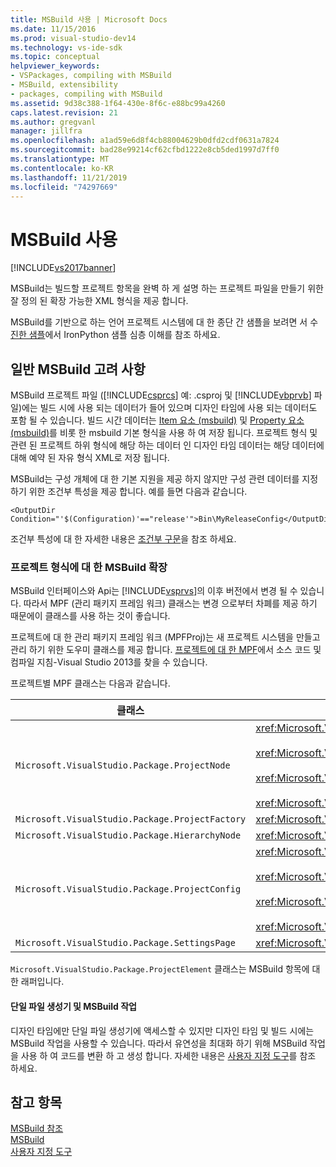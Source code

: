 ```yaml
---
title: MSBuild 사용 | Microsoft Docs
ms.date: 11/15/2016
ms.prod: visual-studio-dev14
ms.technology: vs-ide-sdk
ms.topic: conceptual
helpviewer_keywords:
- VSPackages, compiling with MSBuild
- MSBuild, extensibility
- packages, compiling with MSBuild
ms.assetid: 9d38c388-1f64-430e-8f6c-e88bc99a4260
caps.latest.revision: 21
ms.author: gregvanl
manager: jillfra
ms.openlocfilehash: a1ad59e6d8f4cb88004629b0dfd2cdf0631a7824
ms.sourcegitcommit: bad28e99214cf62cfbd1222e8cb5ded1997d7ff0
ms.translationtype: MT
ms.contentlocale: ko-KR
ms.lasthandoff: 11/21/2019
ms.locfileid: "74297669"
---
```

# <a name="using-msbuild"></a>MSBuild 사용
[!INCLUDE[vs2017banner](../../includes/vs2017banner.md)]

MSBuild는 빌드할 프로젝트 항목을 완벽 하 게 설명 하는 프로젝트 파일을 만들기 위한 잘 정의 된 확장 가능한 XML 형식을 제공 합니다.  
  
 MSBuild를 기반으로 하는 언어 프로젝트 시스템에 대 한 종단 간 샘플을 보려면 서 수[진한 샘플](../../misc/vssdk-samples.md)에서 IronPython 샘플 심층 이해를 참조 하세요.  
  
## <a name="general-msbuild-considerations"></a>일반 MSBuild 고려 사항  
 MSBuild 프로젝트 파일 ([!INCLUDE[csprcs](../../includes/csprcs-md.md)] 예: .csproj 및 [!INCLUDE[vbprvb](../../includes/vbprvb-md.md)] 파일)에는 빌드 시에 사용 되는 데이터가 들어 있으며 디자인 타임에 사용 되는 데이터도 포함 될 수 있습니다. 빌드 시간 데이터는 [Item 요소 (msbuild)](../../msbuild/item-element-msbuild.md) 및 [Property 요소 (msbuild)](../../msbuild/property-element-msbuild.md)를 비롯 한 msbuild 기본 형식을 사용 하 여 저장 됩니다. 프로젝트 형식 및 관련 된 프로젝트 하위 형식에 해당 하는 데이터 인 디자인 타임 데이터는 해당 데이터에 대해 예약 된 자유 형식 XML로 저장 됩니다.  
  
 MSBuild는 구성 개체에 대 한 기본 지원을 제공 하지 않지만 구성 관련 데이터를 지정 하기 위한 조건부 특성을 제공 합니다. 예를 들면 다음과 같습니다.  
  
```  
<OutputDir Condition="'$(Configuration)'=="release'">Bin\MyReleaseConfig</OutputDir>  
```  
  
 조건부 특성에 대 한 자세한 내용은 [조건부 구문](../../msbuild/msbuild-conditional-constructs.md)을 참조 하세요.  
  
### <a name="extending-msbuild-for-your-project-type"></a>프로젝트 형식에 대 한 MSBuild 확장  
 MSBuild 인터페이스와 Api는 [!INCLUDE[vsprvs](../../includes/vsprvs-md.md)]의 이후 버전에서 변경 될 수 있습니다. 따라서 MPF (관리 패키지 프레임 워크) 클래스는 변경 으로부터 차폐를 제공 하기 때문에이 클래스를 사용 하는 것이 좋습니다.  
  
 프로젝트에 대 한 관리 패키지 프레임 워크 (MPFProj)는 새 프로젝트 시스템을 만들고 관리 하기 위한 도우미 클래스를 제공 합니다. [프로젝트에 대 한 MPF](https://archive.codeplex.com/?p=mpfproj12)에서 소스 코드 및 컴파일 지침-Visual Studio 2013를 찾을 수 있습니다.  
  
 프로젝트별 MPF 클래스는 다음과 같습니다.  
  
|클래스|구현|  
|-----------|--------------------|  
|`Microsoft.VisualStudio.Package.ProjectNode`|<xref:Microsoft.VisualStudio.Shell.Interop.IVsProject3><br /><br /> <xref:Microsoft.VisualStudio.Shell.Interop.IVsCfgProvider2><br /><br /> <xref:Microsoft.VisualStudio.Shell.Interop.IPersistFileFormat><br /><br /> <xref:Microsoft.VisualStudio.Shell.Interop.IVsSolutionEvents>|  
|`Microsoft.VisualStudio.Package.ProjectFactory`|<xref:Microsoft.VisualStudio.Shell.Interop.IVsProjectFactory>|  
|`Microsoft.VisualStudio.Package.HierarchyNode`|<xref:Microsoft.VisualStudio.Shell.Interop.IVsHierarchy>|  
|`Microsoft.VisualStudio.Package.ProjectConfig`|<xref:Microsoft.VisualStudio.Shell.Interop.IVsCfg><br /><br /> <xref:Microsoft.VisualStudio.Shell.Interop.IVsProjectCfg><br /><br /> <xref:Microsoft.VisualStudio.Shell.Interop.IVsBuildableProjectCfg><br /><br /> <xref:Microsoft.VisualStudio.Shell.Interop.IVsDebuggableProjectCfg>|  
|`Microsoft.VisualStudio.Package.SettingsPage`|<xref:Microsoft.VisualStudio.OLE.Interop.IPropertyPageSite>|  
  
 `Microsoft.VisualStudio.Package.ProjectElement` 클래스는 MSBuild 항목에 대 한 래퍼입니다.  
  
#### <a name="single-file-generators-vs-msbuild-tasks"></a>단일 파일 생성기 및 MSBuild 작업  
 디자인 타임에만 단일 파일 생성기에 액세스할 수 있지만 디자인 타임 및 빌드 시에는 MSBuild 작업을 사용할 수 있습니다. 따라서 유연성을 최대화 하기 위해 MSBuild 작업을 사용 하 여 코드를 변환 하 고 생성 합니다. 자세한 내용은 [사용자 지정 도구](../../extensibility/internals/custom-tools.md)를 참조 하세요.  
  
## <a name="see-also"></a>참고 항목  
 [MSBuild 참조](../../msbuild/msbuild-reference.md)   
 [MSBuild](https://msdn.microsoft.com/7c49aba1-ee6c-47d8-9de1-6f29a906e20b)   
 [사용자 지정 도구](../../extensibility/internals/custom-tools.md)
